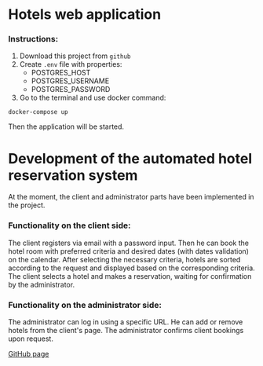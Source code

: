 # Hotels web application

### Instructions:

1. Download this project from `github`
2. Create `.env` file with properties:
    * POSTGRES_HOST
    * POSTGRES_USERNAME
    * POSTGRES_PASSWORD
3. Go to the terminal and use docker command:
```
docker-compose up
```

Then the application will be started.

# Development of the automated hotel reservation system

At the moment, the client and administrator parts have been implemented in the project.

### Functionality on the client side:

The client registers via email with a password input.  Then he can book the hotel room with preferred criteria and desired dates (with dates validation) on the calendar. After selecting the necessary criteria, hotels are sorted according to the request and displayed based on the corresponding criteria. The client selects a hotel and makes a reservation, waiting for confirmation by the administrator.

### Functionality on the administrator side:

The administrator can log in using a specific URL. He can add or remove hotels from the client's page. The administrator confirms client bookings upon request.

[GitHub page](https://github.com/Mahoolya/hotels)